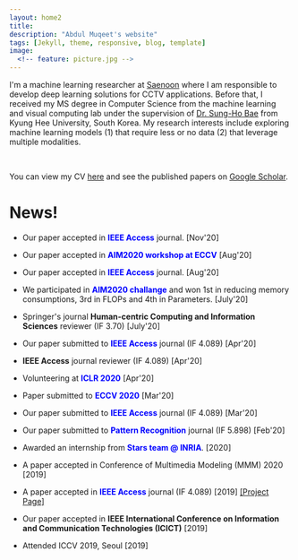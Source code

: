 ```yaml
---
layout: home2
title: 
description: "Abdul Muqeet's website"
tags: [Jekyll, theme, responsive, blog, template]
image:
  <!-- feature: picture.jpg -->
---
```


<p>I'm a machine learning researcher at <a href="http://www.saenoon.co.kr/">Saenoon</a> where I am responsible to develop deep learning solutions for CCTV applications. Before that, I received my MS degree in Computer Science from the machine learning and visual computing lab under the supervision of <a href="https://scholar.google.co.kr/citations?user=EULut5oAAAAJ">Dr. Sung-Ho Bae</a> from Kyung Hee University, South Korea. My research interests include exploring machine learning models (1) that require less or no data (2) that leverage multiple modalities.</p> 

<br/>
<p>You can view my CV <a href="https://drive.google.com/file/d/1B7L2ZggULLCR34B5zeGqlnL7qdc0vXIx/view?usp=sharing">here</a> and see the published papers on <a href ="https://scholar.google.com/citations?user=-BBpuKMAAAAJ&hl=en&oi=ao">Google Scholar</a>.</p>
 


# News!

* Our paper accepted in <strong style="color:blue;">IEEE Access</strong> journal.  [Nov'20]

* Our paper accepted in <strong style="color:blue;">AIM2020 workshop at ECCV</strong> [Aug'20]

* Our paper accepted in <strong style="color:blue;">IEEE Access</strong> journal.  [Aug'20]

* We participated in <strong style="color:blue;">AIM2020 challange</strong> and won 1st in reducing memory consumptions, 3rd in FLOPs and 4th in Parameters.  [July'20]

* Springer's journal <b> Human-centric Computing and Information Sciences</b> reviewer (IF 3.70) [July'20]

* Our paper submitted to <strong style="color:blue;">IEEE Access</strong> journal (IF 4.089) [Apr'20]

* <b>IEEE Access</b> journal reviewer (IF 4.089) [Apr'20]

* Volunteering at <strong style="color:blue;">ICLR 2020</strong> [Apr'20]

* Paper submitted to <strong style="color:blue;">ECCV 2020</strong> [Mar'20]

* Our paper submitted to <strong style="color:blue;">IEEE Access</strong> journal (IF 4.089) [Mar'20]

* Our paper submitted to <strong style="color:blue;">Pattern Recognition</strong> journal (IF 5.898) [Feb'20]

* Awarded an internship from <strong style="color:blue;">Stars team @ INRIA</strong>. [2020]

* A paper accepted in Conference of Multimedia Modeling (MMM) 2020 [2019]

* A paper accepted in <strong style="color:blue;">IEEE Access</strong> journal (IF 4.089) [2019] <a href="https://github.com/AbdulMoqeet/HRAN">[Project Page]</a>

* Our paper accepted in <b>IEEE International Conference on Information and Communication Technologies (ICICT)</b> [2019]

* Attended ICCV 2019, Seoul [2019]

